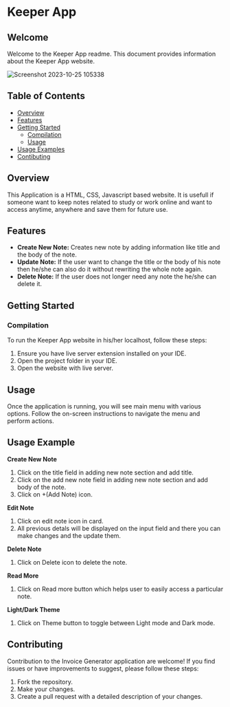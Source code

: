 
# Keeper App

## Welcome

Welcome to the Keeper App readme. This document provides information about the Keeper App website.

![Screenshot 2023-10-25 105338](https://github.com/The-Parth-Choudhary/Keeper-App-JS/assets/101794232/b2d19eb2-8fd0-488c-8a8e-993f1ff616d3)



## Table of Contents

- [Overview](#overview)
- [Features](#features)
- [Getting Started](#getting-started)
    - [Compilation](#compilation)
    - [Usage](#usage)
- [Usage Examples](#usage-example)
- [Contibuting](#contributing)

## Overview
This Application is a HTML, CSS, Javascript based website. It is usefull if someone want to keep notes related to study or work online and want to access anytime, anywhere and save them for future use.

## Features
- **Create New Note:** Creates new note by adding information like title and the body of the note.
- **Update Note:** If the user want to change the title or the body of his note then he/she can also do it without rewriting the whole note again.
- **Delete Note:** If the user does not longer need any note the he/she can delete it.

## Getting Started
### Compilation
To run the Keeper App website in his/her localhost, follow these steps:
1. Ensure you have live server extension installed on your IDE.
2. Open the project folder in your IDE.
3. Open the website with live server.

## Usage
Once the application is running, you will see main menu with various options. Follow the on-screen instructions to navigate the menu and perform actions.

## Usage Example
**Create New Note**

1. Click on the title field in adding new note section and add title.
2. Click on the add new note field in adding new note section and add body of the note.
3. Click on +(Add Note) icon.



**Edit Note**
1. Click on edit note icon in card.
2. All previous detals will be displayed on the input field and there you can make changes and the update them.



**Delete Note**
1. Click on Delete icon to delete the note.



**Read More**
1. Click on Read more button which helps user to easily access a particular note.



**Light/Dark Theme**
1. Click on Theme button to toggle between Light mode and Dark mode.

## Contributing

Contribution to the Invoice Generator application are welcome! If you find issues or have improvements to suggest, please follow these steps:
1. Fork the repository.
2. Make your changes.
3. Create a pull request with a detailed description of your changes.
